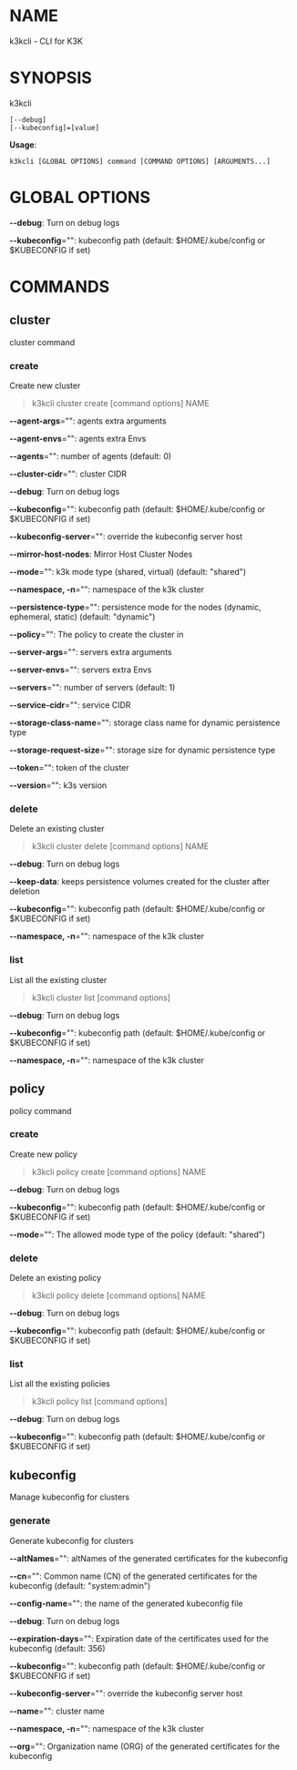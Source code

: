 # NAME

k3kcli - CLI for K3K

# SYNOPSIS

k3kcli

```
[--debug]
[--kubeconfig]=[value]
```

**Usage**:

```
k3kcli [GLOBAL OPTIONS] command [COMMAND OPTIONS] [ARGUMENTS...]
```

# GLOBAL OPTIONS

**--debug**: Turn on debug logs

**--kubeconfig**="": kubeconfig path (default: $HOME/.kube/config or $KUBECONFIG if set)


# COMMANDS

## cluster

cluster command

### create

Create new cluster

>k3kcli cluster create [command options] NAME

**--agent-args**="": agents extra arguments

**--agent-envs**="": agents extra Envs

**--agents**="": number of agents (default: 0)

**--cluster-cidr**="": cluster CIDR

**--debug**: Turn on debug logs

**--kubeconfig**="": kubeconfig path (default: $HOME/.kube/config or $KUBECONFIG if set)

**--kubeconfig-server**="": override the kubeconfig server host

**--mirror-host-nodes**: Mirror Host Cluster Nodes

**--mode**="": k3k mode type (shared, virtual) (default: "shared")

**--namespace, -n**="": namespace of the k3k cluster

**--persistence-type**="": persistence mode for the nodes (dynamic, ephemeral, static) (default: "dynamic")

**--policy**="": The policy to create the cluster in

**--server-args**="": servers extra arguments

**--server-envs**="": servers extra Envs

**--servers**="": number of servers (default: 1)

**--service-cidr**="": service CIDR

**--storage-class-name**="": storage class name for dynamic persistence type

**--storage-request-size**="": storage size for dynamic persistence type

**--token**="": token of the cluster

**--version**="": k3s version

### delete

Delete an existing cluster

>k3kcli cluster delete [command options] NAME

**--debug**: Turn on debug logs

**--keep-data**: keeps persistence volumes created for the cluster after deletion

**--kubeconfig**="": kubeconfig path (default: $HOME/.kube/config or $KUBECONFIG if set)

**--namespace, -n**="": namespace of the k3k cluster

### list

List all the existing cluster

>k3kcli cluster list [command options]

**--debug**: Turn on debug logs

**--kubeconfig**="": kubeconfig path (default: $HOME/.kube/config or $KUBECONFIG if set)

**--namespace, -n**="": namespace of the k3k cluster

## policy

policy command

### create

Create new policy

>k3kcli policy create [command options] NAME

**--debug**: Turn on debug logs

**--kubeconfig**="": kubeconfig path (default: $HOME/.kube/config or $KUBECONFIG if set)

**--mode**="": The allowed mode type of the policy (default: "shared")

### delete

Delete an existing policy

>k3kcli policy delete [command options] NAME

**--debug**: Turn on debug logs

**--kubeconfig**="": kubeconfig path (default: $HOME/.kube/config or $KUBECONFIG if set)

### list

List all the existing policies

>k3kcli policy list [command options]

**--debug**: Turn on debug logs

**--kubeconfig**="": kubeconfig path (default: $HOME/.kube/config or $KUBECONFIG if set)

## kubeconfig

Manage kubeconfig for clusters

### generate

Generate kubeconfig for clusters

**--altNames**="": altNames of the generated certificates for the kubeconfig

**--cn**="": Common name (CN) of the generated certificates for the kubeconfig (default: "system:admin")

**--config-name**="": the name of the generated kubeconfig file

**--debug**: Turn on debug logs

**--expiration-days**="": Expiration date of the certificates used for the kubeconfig (default: 356)

**--kubeconfig**="": kubeconfig path (default: $HOME/.kube/config or $KUBECONFIG if set)

**--kubeconfig-server**="": override the kubeconfig server host

**--name**="": cluster name

**--namespace, -n**="": namespace of the k3k cluster

**--org**="": Organization name (ORG) of the generated certificates for the kubeconfig
